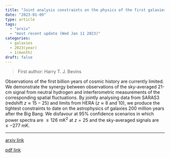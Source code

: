 ```yaml
---
title: "Joint analysis constraints on the physics of the first galaxies with low frequency radio astronomy data"
date: "2023-01-09"
type: article
tags:
  - "arxiv"
  - "most recent update (Wed Jan 11 2023)"
categories:
  - galaxies
  - 2023(year)
  - 1(month)
draft: false
---
```


> First author: Harry T. J. Bevins

 Observations of the first billion years of cosmic history are currently
limited. We demonstrate the synergy between observations of the sky-averaged
21-cm signal from neutral hydrogen and interferometric measurements of the
corresponding spatial fluctuations. By jointly analysing data from SARAS3
(redshift $z\approx15-25$) and limits from HERA ($z\approx8$ and $10$), we
produce the tightest constraints to date on the astrophysics of galaxies 200
million years after the Big Bang. We disfavour at $95\%$ confidence scenarios
in which power spectra are $\geq126$ mK$^{2}$ at $z=25$ and the sky-averaged
signals are $\leq-277$ mK.

---
[arxiv link](http://arxiv.org/abs/2301.03298v1)

[pdf link](http://arxiv.org/pdf/2301.03298v1)